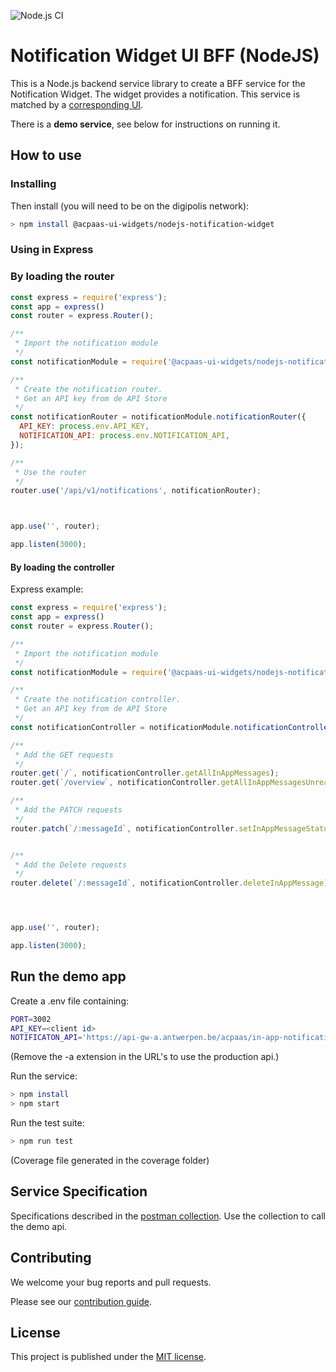 ![Node.js CI](https://github.com/digitalrmdy/notification_service_nodejs/workflows/Node.js%20CI/badge.svg?branch=master)

# Notification Widget UI BFF (NodeJS)

This is a Node.js backend service library to create a BFF service for the Notification Widget. The widget provides a notification. This service is matched by a [corresponding UI](https://github.com/digitalrmdy/notification_widget_angular).

There is a **demo service**, see below for instructions on running it.

## How to use

### Installing


Then install (you will need to be on the digipolis network):

```sh
> npm install @acpaas-ui-widgets/nodejs-notification-widget
```

### Using in Express
### By loading the router


```js
const express = require('express');
const app = express()
const router = express.Router();

/**
 * Import the notification module
 */
const notificationModule = require('@acpaas-ui-widgets/nodejs-notification-widget/src/notification');

/**
 * Create the notification router.
 * Get an API key from de API Store
 */
const notificationRouter = notificationModule.notificationRouter({
  API_KEY: process.env.API_KEY,
  NOTIFICATION_API: process.env.NOTIFICATION_API,
});

/**
 * Use the router
 */
router.use('/api/v1/notifications', notificationRouter);



app.use('', router);

app.listen(3000);
```


#### By loading the controller

Express example:

```js
const express = require('express');
const app = express()
const router = express.Router();

/**
 * Import the notification module
 */
const notificationModule = require('@acpaas-ui-widgets/nodejs-notification-widget/src/notification');

/**
 * Create the notification controller.
 * Get an API key from de API Store
 */
const notificationController = notificationModule.notificationController({API_KEY:process.env.API_KEY, NOTIFICATION_API: process.env.NOTIFICATION_API});

/**
 * Add the GET requests
 */
router.get(`/`, notificationController.getAllInAppMessages);
router.get(`/overview`, notificationController.getAllInAppMessagesUnreadCount);

/**
 * Add the PATCH requests
 */
router.patch(`/:messageId`, notificationController.setInAppMessageStatus);


/**
 * Add the Delete requests
 */
router.delete(`/:messageId`, notificationController.deleteInAppMessage);




app.use('', router);

app.listen(3000);
```



## Run the demo app

Create a .env file containing:

```sh
PORT=3002
API_KEY=<client id>
NOTIFICATON_API='https://api-gw-a.antwerpen.be/acpaas/in-app-notification/v2/'
```

(Remove the -a extension in the URL's to use the production api.)

Run the service:

```sh
> npm install
> npm start
```



Run the test suite:
```sh
> npm run test
```
(Coverage file generated in the coverage folder)

## Service Specification

Specifications described in the [postman collection](Notification%20Widget%20NodeJS.postman_collection.json).
Use the collection to call the demo api.

## Contributing

We welcome your bug reports and pull requests.

Please see our [contribution guide](CONTRIBUTING.md).

## License

This project is published under the [MIT license](LICENSE.md).
